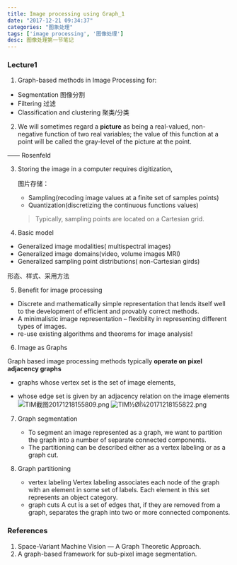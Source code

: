 ```yaml
---
title: Image processing using Graph_1
date: "2017-12-21 09:34:37"
categories: "图象处理"
tags: ['image processing', '图像处理']
desc: 图像处理第一节笔记
---
```


### Lecture1

1. Graph-based methods in Image Processing for:

  * Segmentation 图像分割
  * Filtering 过滤
  * Classification and clustering 聚类/分类
  
<!-- more -->

2.  We will sometimes regard a **picture** as being a real-valued, non-negative
  function of two real variables; the value of this function at a point will be
  called the gray-level of the picture at the point.

  —— Rosenfeld

3. Storing the image in a computer requires digitization,

    图片存储：

    * Sampling(recoding image values at a finite set of samples points)
    * Quantization(discretizing the continuous functions values)

    > Typically, sampling points are located on a Cartesian grid.

4.  Basic model 

  * Generalized image modalities( multispectral images)
  * Generalized image domains(video, volume images MRI)
  * Generalized sampling point distributions( non-Cartesian girds)
  
  形态、样式、采用方法

5. Benefit for image processing

  * Discrete and mathematically simple representation that lends itself well to the development of efficient and provably correct methods.
  * A minimalistic image representation – flexibility in representing different types of images.
  * re-use existing algorithms and theorems for image analysis!

6.  Image as Graphs

  Graph based image processing methods typically **operate on pixel adjacency graphs**

  * graphs whose vertex set is the set of image elements,

  * whose edge set is given by an adjacency relation on the image elements
      ![TIM截图20171218155809.png](https://i.loli.net/2017/12/18/5a37753f92a08.png)
      ![TIM½ØÍ¼20171218155822.png](https://i.loli.net/2017/12/18/5a37753f93556.png)

7.  Graph segmentation

    * To segment an image represented as a graph, we want to partition the graph into a number of separate connected components.
    * The partitioning can be described either as a vertex labeling or as a
      graph cut.

8.  Graph partitioning

    * vertex labeling
	    Vertex labeling associates each node of the graph with an element in some set of labels. Each element in this set represents an object category.
    * graph cuts
	    A cut is a set of edges that, if they are removed from a graph, separates the graph into two or more connected components.  

  

### References

1. Space-Variant Machine Vision — A Graph Theoretic Approach.
2. A graph-based framework for sub-pixel image segmentation.

  

  